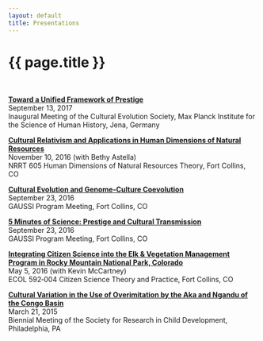 ```yaml
---
layout: default
title: Presentations
---
```


<h1 class="page-title">{{ page.title }}</h1>

<br>

<strong><a href="https://docs.google.com/presentation/d/1Kq3VGqkP1h9dWwjdB-vivzjCr1NzHSnbhLcTRrYQdqY/edit?usp=sharing" target="_blank">Toward a Unified Framework of Prestige</a></strong>
<br>September 13, 2017
<br>Inaugural Meeting of the Cultural Evolution Society, Max Planck Institute for the Science of Human History, Jena, Germany

<strong><a href="https://docs.google.com/presentation/d/1NOtSsd4jfI1cCleJEYSE18n9hil1qMp7AJGGcdIyh9k/edit?usp=sharing" target="_blank">Cultural Relativism and Applications in Human Dimensions of Natural Resources</a></strong>
<br>November 10, 2016 (with Bethy Astella)
<br>NRRT 605 Human Dimensions of Natural Resources Theory, Fort Collins, CO

<strong><a href="https://docs.google.com/presentation/d/1WY3gFokUTLfSRnTDpBXnf7O50tINZRxvpFkBBuPMevY/edit?usp=sharing" target="_blank">Cultural Evolution and Genome-Culture Coevolution</a></strong>
<br>September 23, 2016
<br>GAUSSI Program Meeting, Fort Collins, CO

<strong><a href="https://docs.google.com/presentation/d/1T65LvY2jw-6yh8Vg_7hHUfEtrS9qMcoYfrJ2QjiKWVc/edit?usp=sharing" target="_blank">5 Minutes of Science: Prestige and Cultural Transmission</a></strong>
<br>September 23, 2016
<br>GAUSSI Program Meeting, Fort Collins, CO

<strong><a href="https://docs.google.com/presentation/d/1yauryGnCqGk_wpeS_TClq881DMke6c7_QVjVkV6YGsA/edit?usp=sharing" target="_blank">Integrating Citizen Science into the Elk & Vegetation Management Program in Rocky Mountain National Park, Colorado</a></strong>
<br>May 5, 2016 (with Kevin McCartney)
<br>ECOL 592‐004 Citizen Science Theory and Practice, Fort Collins, CO

<strong><a href="https://docs.google.com/presentation/d/1A7CV5AjGx3mVIrKCNRUK8FGzpmMdOxWARs-HrcZ7ksc/edit?usp=sharing" target="_blank">Cultural Variation in the Use of Overimitation by the Aka and Ngandu of the Congo Basin</a></strong>
<br>March 21, 2015
<br>Biennial Meeting of the Society for Research in Child Development, Philadelphia, PA
